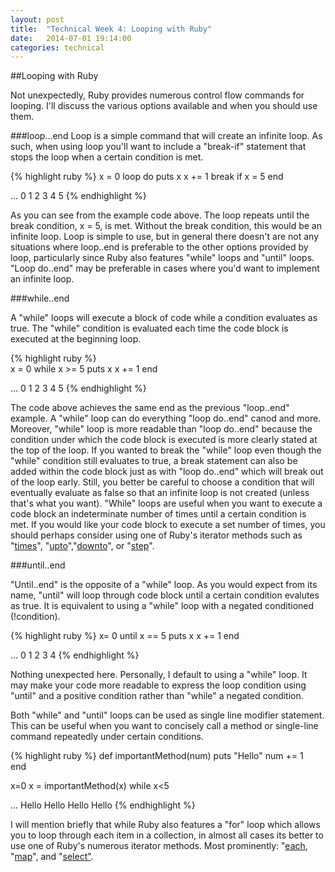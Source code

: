 ```yaml
---
layout: post
title:  "Technical Week 4: Looping with Ruby"
date:   2014-07-01 19:14:00
categories: technical
---
```


##Looping with Ruby

Not unexpectedly, Ruby provides numerous control flow commands for looping. I'll discuss the various options available and when you should use them.

###loop...end
Loop is a simple command that will create an infinite loop. As such, when using loop you'll want to include a "break-if" statement that stops the loop when a certain condition is met.

{% highlight ruby %}
x = 0
loop do 
  puts x 
  x += 1 
  break if x = 5
end

... 
0
1
2
3
4
5 
{% endhighlight %}

As you can see from the example code above. The loop repeats until the break condition, x = 5, is met. Without the break condition, this would be an infinite loop. Loop is simple to use, but in general there doesn't are not any situations where loop..end is preferable to the other options provided by loop, particularly since Ruby also features "while" loops and "until" loops. "Loop do..end" may be preferable in cases where you'd want to implement an infinite loop.

###while..end

A "while" loops will execute a block of code while a condition evaluates as true. The "while" condition is evaluated each time the code block is executed at the beginning loop.

{% highlight ruby %}				
x = 0
while x >= 5
  puts x
  x += 1
end

...
0
1
2
3
4
5 
{% endhighlight %}

The code above achieves the same end as the previous "loop..end" example. A "while" loop can do everything "loop do..end" canod and more. Moreover, "while" loop is more readable than "loop do..end" because the condition under which the code block is executed is more clearly stated at the top of the loop. If you wanted to break the "while" loop even though the "while" condition still evaluates to true, a break statement can also be added within the code block just as with "loop do..end" which will break out of the loop early. Still, you better be careful to choose a condition that will eventually evaluate as false so that an infinite loop is not created (unless that's what you want). "While" loops are useful when you want to execute a code block an indeterminate number of times until a certain condition is met. If you would like your code block to execute a set number of times, you should perhaps consider using one of Ruby's iterator methods such as "<a href="http://www.ruby-doc.org/core-1.9.3/Integer.html#method-i-times">times</a>", "<a href="http://www.ruby-doc.org/core-1.9.3/Integer.html#method-i-upto">upto</a>","<a href="http://www.ruby-doc.org/core-1.9.3/Integer.html#method-i-downto">downto</a>", or "<a href="http://www.ruby-doc.org/core-2.1.2/Range.html#method-i-step">step</a>".

###until..end

"Until..end" is the opposite of a "while" loop. As you would expect from its name, "until" will loop through code block until a certain condition evalutes as true. It is equivalent to using a "while" loop with a negated conditioned (!condition).

{% highlight ruby %}
x= 0
until x == 5
  puts x
  x += 1
end

...
0
1
2
3
4 
{% endhighlight %}

Nothing unexpected here. Personally, I default to using a "while" loop.  It may make your code more readable to express the loop condition using "until" and a positive condition rather than "while" a negated condition.

Both  "while" and "until" loops can be used as single line modifier statement. This can be useful when you want to concisely call a method or single-line command repeatedly under certain conditions.

{% highlight ruby %}
def importantMethod(num)
  puts "Hello"
  num += 1	
end

x=0
x = importantMethod(x) while x<5

...
Hello
Hello
Hello
Hello 
{% endhighlight %}

I will mention briefly that while Ruby also features a "for" loop which allows you to loop through each item in a collection, in almost all cases its better to use one of Ruby's numerous iterator methods. Most prominently: "<a href="http://www.ruby-doc.org/core-2.1.2/Array.html#method-i-each">each</a>, "<a href="http://www.ruby-doc.org/core-2.1.2/Array.html#method-i-map">map</a>", and "<a href="http://www.ruby-doc.org/core-2.1.2/Array.html#method-i-select">select"</a>. 